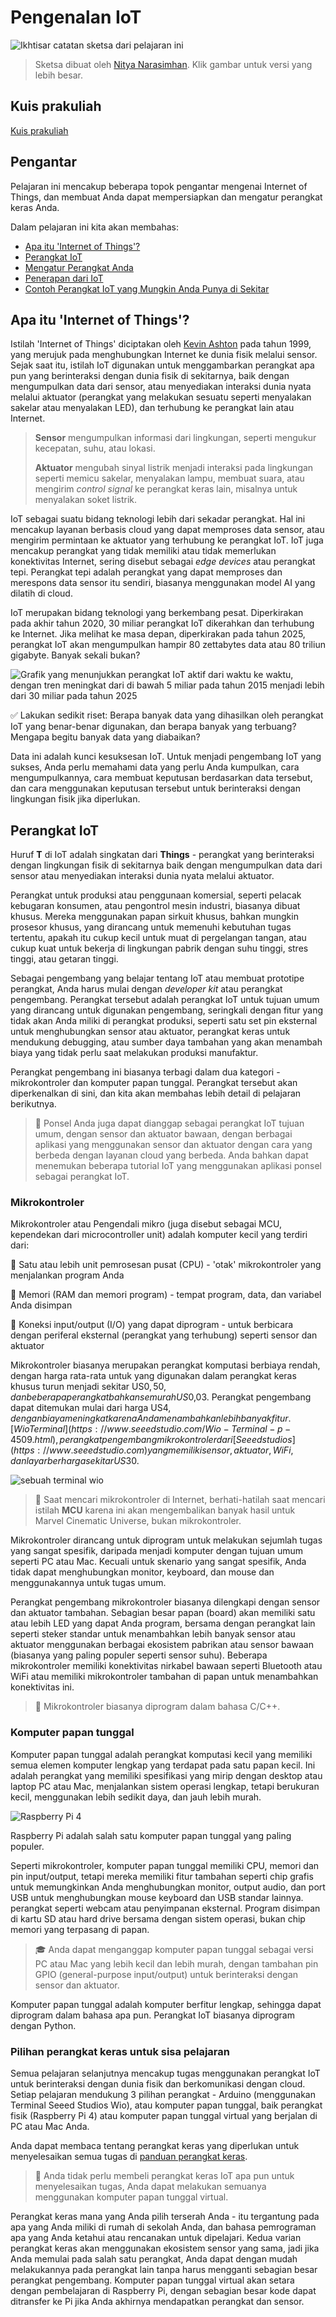 # Pengenalan IoT

![Ikhtisar catatan sketsa dari pelajaran ini](../../../../sketchnotes/lesson-1.png)

> Sketsa dibuat oleh [Nitya Narasimhan](https://github.com/nitya). Klik gambar untuk versi yang lebih besar.

## Kuis prakuliah

[Kuis prakuliah](https://brave-island-0b7c7f50f.azurestaticapps.net/quiz/1)

## Pengantar

Pelajaran ini mencakup beberapa topok pengantar mengenai Internet of Things, dan membuat Anda dapat mempersiapkan dan mengatur perangkat keras Anda.

Dalam pelajaran ini kita akan membahas:

* [Apa itu 'Internet of Things'?](#apa-itu-internet-of-things)
* [Perangkat IoT](#perangkat-iot)
* [Mengatur Perangkat Anda](#set-up-your-device)
* [Penerapan dari IoT](#applications-of-iot)
* [Contoh Perangkat IoT yang Mungkin Anda Punya di Sekitar](#examples-of-iot-devices-you-may-have-around-you)

## Apa itu 'Internet of Things'?

Istilah 'Internet of Things' diciptakan oleh [Kevin Ashton](https://wikipedia.org/wiki/Kevin_Ashton) pada tahun 1999, yang merujuk pada menghubungkan Internet ke dunia fisik melalui sensor. Sejak saat itu, istilah IoT digunakan untuk menggambarkan perangkat apa pun yang berinteraksi dengan dunia fisik di sekitarnya, baik dengan mengumpulkan data dari sensor, atau menyediakan interaksi dunia nyata melalui aktuator (perangkat yang melakukan sesuatu seperti menyalakan sakelar atau menyalakan LED), dan terhubung ke perangkat lain atau Internet.

> **Sensor** mengumpulkan informasi dari lingkungan, seperti mengukur kecepatan, suhu, atau lokasi.
>
> **Aktuator** mengubah sinyal listrik menjadi interaksi pada lingkungan seperti memicu sakelar, menyalakan lampu, membuat suara, atau mengirim *control signal* ke perangkat keras lain, misalnya untuk menyalakan soket listrik.

IoT sebagai suatu bidang teknologi lebih dari sekadar perangkat. Hal ini mencakup layanan berbasis cloud yang dapat memproses data sensor, atau mengirim permintaan ke aktuator yang terhubung ke perangkat IoT. IoT juga mencakup perangkat yang tidak memiliki atau tidak memerlukan konektivitas Internet, sering disebut sebagai *edge devices* atau perangkat tepi. Perangkat tepi adalah perangkat yang dapat memproses dan merespons data sensor itu sendiri, biasanya menggunakan model AI yang dilatih di cloud.

IoT merupakan bidang teknologi yang berkembang pesat. Diperkirakan pada akhir tahun 2020, 30 miliar perangkat IoT dikerahkan dan terhubung ke Internet. Jika melihat ke masa depan, diperkirakan pada tahun 2025, perangkat IoT akan mengumpulkan hampir 80 zettabytes data atau 80 triliun gigabyte. Banyak sekali bukan?

![Grafik yang menunjukkan perangkat IoT aktif dari waktu ke waktu, dengan tren meningkat dari di bawah 5 miliar pada tahun 2015 menjadi lebih dari 30 miliar pada tahun 2025](../../../../images/connected-iot-devices.svg)

✅ Lakukan sedikit riset: Berapa banyak data yang dihasilkan oleh perangkat IoT yang benar-benar digunakan, dan berapa banyak yang terbuang? Mengapa begitu banyak data yang diabaikan?

Data ini adalah kunci kesuksesan IoT. Untuk menjadi pengembang IoT yang sukses, Anda perlu memahami data yang perlu Anda kumpulkan, cara mengumpulkannya, cara membuat keputusan berdasarkan data tersebut, dan cara menggunakan keputusan tersebut untuk berinteraksi dengan lingkungan fisik jika diperlukan.

## Perangkat IoT

Huruf **T** di IoT adalah singkatan dari **Things** - perangkat yang berinteraksi dengan lingkungan fisik di sekitarnya baik dengan mengumpulkan data dari sensor atau menyediakan interaksi dunia nyata melalui aktuator.

Perangkat untuk produksi atau penggunaan komersial, seperti pelacak kebugaran konsumen, atau pengontrol mesin industri, biasanya dibuat khusus. Mereka menggunakan papan sirkuit khusus, bahkan mungkin prosesor khusus, yang dirancang untuk memenuhi kebutuhan tugas tertentu, apakah itu cukup kecil untuk muat di pergelangan tangan, atau cukup kuat untuk bekerja di lingkungan pabrik dengan suhu tinggi, stres tinggi, atau getaran tinggi.

Sebagai pengembang yang belajar tentang IoT atau membuat prototipe perangkat, Anda harus mulai dengan *developer kit* atau perangkat pengembang. Perangkat tersebut adalah perangkat IoT untuk tujuan umum yang dirancang untuk digunakan pengembang, seringkali dengan fitur yang tidak akan Anda miliki di perangkat produksi, seperti satu set pin eksternal untuk menghubungkan sensor atau aktuator, perangkat keras untuk mendukung debugging, atau sumber daya tambahan yang akan menambah biaya yang tidak perlu saat melakukan produksi manufaktur.

Perangkat pengembang ini biasanya terbagi dalam dua kategori - mikrokontroler dan komputer papan tunggal. Perangkat tersebut akan diperkenalkan di sini, dan kita akan membahas lebih detail di pelajaran berikutnya.

> 💁 Ponsel Anda juga dapat dianggap sebagai perangkat IoT tujuan umum, dengan sensor dan aktuator bawaan, dengan berbagai aplikasi yang menggunakan sensor dan aktuator dengan cara yang berbeda dengan layanan cloud yang berbeda. Anda bahkan dapat menemukan beberapa tutorial IoT yang menggunakan aplikasi ponsel sebagai perangkat IoT.

### Mikrokontroler

Mikrokontroler atau Pengendali mikro (juga disebut sebagai MCU, kependekan dari microcontroller unit) adalah komputer kecil yang terdiri dari:

🧠 Satu atau lebih unit pemrosesan pusat (CPU) - 'otak' mikrokontroler yang menjalankan program Anda

💾 Memori (RAM dan memori program) - tempat program, data, dan variabel Anda disimpan

🔌 Koneksi input/output (I/O) yang dapat diprogram - untuk berbicara dengan periferal eksternal (perangkat yang terhubung) seperti sensor dan aktuator

Mikrokontroler biasanya merupakan perangkat komputasi berbiaya rendah, dengan harga rata-rata untuk yang digunakan dalam perangkat keras khusus turun menjadi sekitar US$0,50, dan beberapa perangkat bahkan semurah US$0,03. Perangkat pengembang dapat ditemukan mulai dari harga US$4, dengan biaya meningkat karena Anda menambahkan lebih banyak fitur. [Wio Terminal](https://www.seeedstudio.com/Wio-Terminal-p-4509.html), perangkat pengembang mikrokontroler dari [Seeed studios](https://www.seeedstudio.com) yang memiliki sensor , aktuator, WiFi, dan layar berharga sekitar US$30.

![sebuah terminal wio](../../../../images/wio-terminal.png)

> 💁 Saat mencari mikrokontroler di Internet, berhati-hatilah saat mencari istilah **MCU** karena ini akan mengembalikan banyak hasil untuk Marvel Cinematic Universe, bukan mikrokontroler.

Mikrokontroler dirancang untuk diprogram untuk melakukan sejumlah tugas yang sangat spesifik, daripada menjadi komputer dengan tujuan umum seperti PC atau Mac. Kecuali untuk skenario yang sangat spesifik, Anda tidak dapat menghubungkan monitor, keyboard, dan mouse dan menggunakannya untuk tugas umum.

Perangkat pengembang mikrokontroler biasanya dilengkapi dengan sensor dan aktuator tambahan. Sebagian besar papan (board) akan memiliki satu atau lebih LED yang dapat Anda program, bersama dengan perangkat lain seperti steker standar untuk menambahkan lebih banyak sensor atau aktuator menggunakan berbagai ekosistem pabrikan atau sensor bawaan (biasanya yang paling populer seperti sensor suhu). Beberapa mikrokontroler memiliki konektivitas nirkabel bawaan seperti Bluetooth atau WiFi atau memiliki mikrokontroler tambahan di papan untuk menambahkan konektivitas ini.

> 💁 Mikrokontroler biasanya diprogram dalam bahasa C/C++.

### Komputer papan tunggal

Komputer papan tunggal adalah perangkat komputasi kecil yang memiliki semua elemen komputer lengkap yang terdapat pada satu papan kecil. Ini adalah perangkat yang memiliki spesifikasi yang mirip dengan desktop atau laptop PC atau Mac, menjalankan sistem operasi lengkap, tetapi berukuran kecil, menggunakan lebih sedikit daya, dan jauh lebih murah.

![Raspberry Pi 4](../../../images/raspberry-pi-4.jpg)

Raspberry Pi adalah salah satu komputer papan tunggal yang paling populer.

Seperti mikrokontroler, komputer papan tunggal memiliki CPU, memori dan pin input/output, tetapi mereka memiliki fitur tambahan seperti chip grafis untuk memungkinkan Anda menghubungkan monitor, output audio, dan port USB untuk menghubungkan mouse keyboard dan USB standar lainnya. perangkat seperti webcam atau penyimpanan eksternal. Program disimpan di kartu SD atau hard drive bersama dengan sistem operasi, bukan chip memori yang terpasang di papan.

> 🎓 Anda dapat menganggap komputer papan tunggal sebagai versi PC atau Mac yang lebih kecil dan lebih murah, dengan tambahan pin GPIO (general-purpose input/output) untuk berinteraksi dengan sensor dan aktuator.

Komputer papan tunggal adalah komputer berfitur lengkap, sehingga dapat diprogram dalam bahasa apa pun. Perangkat IoT biasanya diprogram dengan Python.

### Pilihan perangkat keras untuk sisa pelajaran

Semua pelajaran selanjutnya mencakup tugas menggunakan perangkat IoT untuk berinteraksi dengan dunia fisik dan berkomunikasi dengan cloud. Setiap pelajaran mendukung 3 pilihan perangkat - Arduino (menggunakan Terminal Seeed Studios Wio), atau komputer papan tunggal, baik perangkat fisik (Raspberry Pi 4) atau komputer papan tunggal virtual yang berjalan di PC atau Mac Anda.

Anda dapat membaca tentang perangkat keras yang diperlukan untuk menyelesaikan semua tugas di [panduan perangkat keras](../../../hardware.md).

> 💁 Anda tidak perlu membeli perangkat keras IoT apa pun untuk menyelesaikan tugas, Anda dapat melakukan semuanya menggunakan komputer papan tunggal virtual.

Perangkat keras mana yang Anda pilih terserah Anda - itu tergantung pada apa yang Anda miliki di rumah di sekolah Anda, dan bahasa pemrograman apa yang Anda ketahui atau rencanakan untuk dipelajari. Kedua varian perangkat keras akan menggunakan ekosistem sensor yang sama, jadi jika Anda memulai pada salah satu perangkat, Anda dapat dengan mudah melakukannya pada perangkat lain tanpa harus mengganti sebagian besar perangkat pengembang. Komputer papan tunggal virtual akan setara dengan pembelajaran di Raspberry Pi, dengan sebagian besar kode dapat ditransfer ke Pi jika Anda akhirnya mendapatkan perangkat dan sensor.

